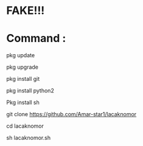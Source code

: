 # FAKE!!!

# Command :

pkg update

pkg upgrade

pkg install git

pkg install python2

Pkg install sh

git clone https://github.com/Amar-star1/lacaknomor

cd lacaknomor

sh lacaknomor.sh
